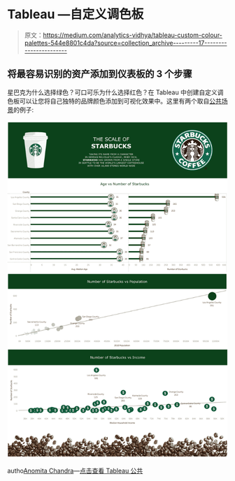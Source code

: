 # Tableau —自定义调色板

> 原文：<https://medium.com/analytics-vidhya/tableau-custom-colour-palettes-544e8801c4da?source=collection_archive---------17----------------------->

## 将最容易识别的资产添加到仪表板的 3 个步骤

星巴克为什么选择绿色？可口可乐为什么选择红色？在 Tableau 中创建自定义调色板可以让您将自己独特的品牌颜色添加到可视化效果中。这里有两个取自[公共场景](https://public.tableau.com/en-us/gallery/?tab=viz-of-the-day&type=viz-of-the-day)的例子:

![](img/d3cb1aaec65c882ce18f7f5a981ec183.png)

autho[Anomita Chandra](https://public.tableau.com/profile/anomita#!/)—[点击查看 Tableau 公共](https://public.tableau.com/views/Starbucks_16054825318500/Dashboard1?:language=en&:display_count=y&:toolbar=n&:origin=viz_share_link)